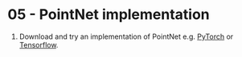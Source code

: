 # 05 - PointNet implementation

1. Download and try an implementation of PointNet e.g. [PyTorch](https://github.com/yanx27/Pointnet_Pointnet2_pytorch "PointNet in PyTorch") or [Tensorflow](https://github.com/charlesq34/pointnet "PointNet in Tensorflow").
